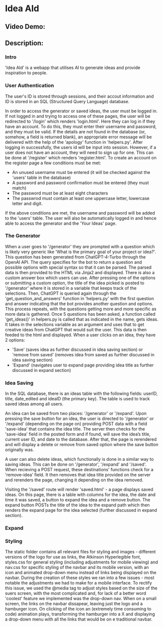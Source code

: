 # Idea AId


## Video Demo:  <URL HERE>


## Description:

### Intro
'Idea AId' is a webapp that utilises AI to generate ideas and provide inspiration to people.

### User Authentication
The user's ID is stored through sessions, and their accout information and ID is stored in an SQL (Structured Query Language) database. 

In order to access the generator or saved ideas, the user must be logged in. If not logged in and trying to access one of these pages, the user will be redirected to '/login' which renders 'login.html'. Here they can log in if they have an account. To do this, they must enter their username and password, and they must be valid. If the details are not found in the database (or, somehow, a field is returned blank), an appropriate error message will be delivered with the help of the 'apology' function in 'helpers.py'. After logging in successfully, the users id will be input into session. However, if a user does not have an account, they will need to sign up for one. This can be done at '/register' which renders 'register.html'. To create an account on the register page a few conditions must be met: 
- An unused username must be entered (it will be checked against the 'users' table in the database)
- A password and password confirmation must be entered (they must match)
- The password must be at least eight characters 
- The passwrod must contain at least one uppercase letter, lowercase letter and digit.

If the above conditions are met, the username and password will be added to the 'users' table. The user will also be automatically logged in and hence able to access the generator and the 'Your Ideas' page.

### The Generator
When a user goes to '/generator' they are prompted with a question which is likely very generic like 'What is the primary goal of your project or idea?'. This question has been generated from ChatGPT-4-Turbo through the OpenAI API. The query specifies for the bot to return a question and possible options with special syntax so that it can be parsed. The parsed data is then provided to the HTML via Jinja2 and displayed. There is also a custom answer box which users can use. After pressing one of the options or submitting a custom option, the title of the idea picked is posted to '/generator' where it is stored in a variable that keeps track of the selections. Then, ChatGPT is queried again through the 'get_question_and_answers' function in 'helpers.py' with the first question and answer indicating that the bot provides another question and options. This process repeats, with the questions getting more and more specific as more data is gathered. Once 5 questions has been asked, a function called 'get_ideas()' in helpers.py is called that as indicated in the name, gets ideas. It takes in the selections variable as an argument and uses that to get creative ideas from ChatGPT that would suit the user. This data is then feeded to the html and displayed. When a user clicks on an idea, they have 2 options:
- 'Save' (saves idea as further discussed in idea saving section) or 'remove from saved' (removes idea from saved as further discussed in idea saving section)
- 'Expand' (navigates user to expand page providing idea title as further discussed in expand section)


### Idea Saving
In the SQL database, there is an ideas table with the following fields: userID, title, date_edited and ideaID (the primary key). The table is used to track saved ideas among all users.

An idea can be saved from two places: '/generator' or '/expand'. Upon pressing the save button for an idea, the user is directed to '/generator' or '/expand' (depending on the page on) providing POST data with a field 'save-idea' that contains the idea title. The server then checks for the 'save-idea' field in the posted form and if found, will save the idea’s title, current user ID, and date to the database. After that, the page is rerendered and will display a delete or remove from saved option where the save button originally was.

A user can also delete ideas, which functionally is done in a similar way to saving ideas. This can be done on '/generator', '/expand' and '/saved'. When recieving a POST request, these destinations' functions check for a 'remove-idea' field. It then removes that idea title provided on the server and rerenders the page, changing it depending on the idea removed.

Visiting the '/saved' route will render 'saved.html' - a page displays saved ideas. On this page, there is a table with columns for the idea, the date and time it was saved, a button to expand the idea and a remove button. The expand button POSTs the title of the idea to the expand path which then renders the expand page for the idea selected (further discussed in expand section).

### Expand


### Styling
The static folder contains all relevant files for styling and images - different versions of the logo for use as links, the Atkinson Hyperlegible font, styles.css for general styling (including adjustments for mobile viewing) and nav.css for specific styling of the navbar and its mobile version, with an icon and animated drop-down menu instead of links being displayed on the navbar. During the creation of these styles we ran into a few issues - most notable the adjustments we had to make for a mobile interface. To rectify this issue, we used the @media tag to adjust styles based on the size of the suers screen, with the most complicated and, for lack of a better word 'coolest' feature we implemented was the drop-down nav. When on a small screen, the links on the navbar dissapear, leaving just the logo and a hamburger icon. On clicking of the icon an (extremely time consuming to code) animation plays, transforming the hamburger into a X and displaying a drop-down menu with all the links that would be on e traditional navbar.